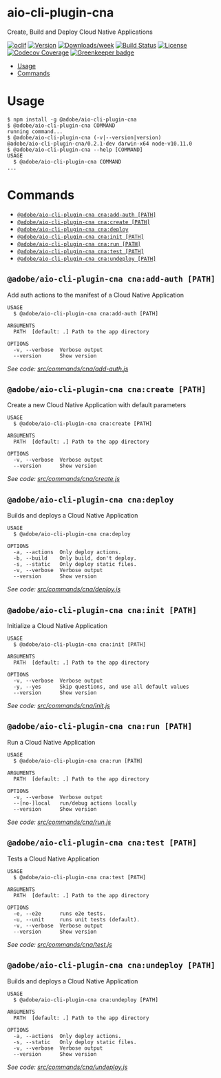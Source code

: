 aio-cli-plugin-cna
==================

Create, Build and Deploy Cloud Native Applications

[![oclif](https://img.shields.io/badge/cli-oclif-brightgreen.svg)](https://oclif.io)
[![Version](https://img.shields.io/npm/v/aio-cli-plugin-cna.svg)](https://npmjs.org/package/@adobe/aio-cli-plugin-cna)
[![Downloads/week](https://img.shields.io/npm/dw/aio-cli-plugin-cna.svg)](https://npmjs.org/package/@adobe/aio-cli-plugin-cna)
[![Build Status](https://travis-ci.org/adobe/aio-cli-plugin-cna.svg?branch=master)](https://travis-ci.org/adobe/aio-cli-plugin-cna)
[![License](https://img.shields.io/badge/License-Apache%202.0-blue.svg)](https://opensource.org/licenses/Apache-2.0)
[![Codecov Coverage](https://img.shields.io/codecov/c/github/adobe/aio-cli-plugin-cna/master.svg?style=flat-square)](https://codecov.io/gh/adobe/aio-cli-plugin-cna/) 
[![Greenkeeper badge](https://badges.greenkeeper.io/adobe/aio-cli-plugin-cna.svg)](https://greenkeeper.io/)

<!-- toc -->
* [Usage](#usage)
* [Commands](#commands)
<!-- tocstop -->
# Usage
<!-- usage -->
```sh-session
$ npm install -g @adobe/aio-cli-plugin-cna
$ @adobe/aio-cli-plugin-cna COMMAND
running command...
$ @adobe/aio-cli-plugin-cna (-v|--version|version)
@adobe/aio-cli-plugin-cna/0.2.1-dev darwin-x64 node-v10.11.0
$ @adobe/aio-cli-plugin-cna --help [COMMAND]
USAGE
  $ @adobe/aio-cli-plugin-cna COMMAND
...
```
<!-- usagestop -->
# Commands
<!-- commands -->
* [`@adobe/aio-cli-plugin-cna cna:add-auth [PATH]`](#adobeaio-cli-plugin-cna-cnaadd-auth-path)
* [`@adobe/aio-cli-plugin-cna cna:create [PATH]`](#adobeaio-cli-plugin-cna-cnacreate-path)
* [`@adobe/aio-cli-plugin-cna cna:deploy`](#adobeaio-cli-plugin-cna-cnadeploy)
* [`@adobe/aio-cli-plugin-cna cna:init [PATH]`](#adobeaio-cli-plugin-cna-cnainit-path)
* [`@adobe/aio-cli-plugin-cna cna:run [PATH]`](#adobeaio-cli-plugin-cna-cnarun-path)
* [`@adobe/aio-cli-plugin-cna cna:test [PATH]`](#adobeaio-cli-plugin-cna-cnatest-path)
* [`@adobe/aio-cli-plugin-cna cna:undeploy [PATH]`](#adobeaio-cli-plugin-cna-cnaundeploy-path)

## `@adobe/aio-cli-plugin-cna cna:add-auth [PATH]`

Add auth actions to the manifest of a Cloud Native Application

```
USAGE
  $ @adobe/aio-cli-plugin-cna cna:add-auth [PATH]

ARGUMENTS
  PATH  [default: .] Path to the app directory

OPTIONS
  -v, --verbose  Verbose output
  --version      Show version
```

_See code: [src/commands/cna/add-auth.js](https://github.com/adobe/aio-cli-plugin-cna/blob/v0.2.1-dev/src/commands/cna/add-auth.js)_

## `@adobe/aio-cli-plugin-cna cna:create [PATH]`

Create a new Cloud Native Application with default parameters

```
USAGE
  $ @adobe/aio-cli-plugin-cna cna:create [PATH]

ARGUMENTS
  PATH  [default: .] Path to the app directory

OPTIONS
  -v, --verbose  Verbose output
  --version      Show version
```

_See code: [src/commands/cna/create.js](https://github.com/adobe/aio-cli-plugin-cna/blob/v0.2.1-dev/src/commands/cna/create.js)_

## `@adobe/aio-cli-plugin-cna cna:deploy`

Builds and deploys a Cloud Native Application

```
USAGE
  $ @adobe/aio-cli-plugin-cna cna:deploy

OPTIONS
  -a, --actions  Only deploy actions.
  -b, --build    Only build, don't deploy.
  -s, --static   Only deploy static files.
  -v, --verbose  Verbose output
  --version      Show version
```

_See code: [src/commands/cna/deploy.js](https://github.com/adobe/aio-cli-plugin-cna/blob/v0.2.1-dev/src/commands/cna/deploy.js)_

## `@adobe/aio-cli-plugin-cna cna:init [PATH]`

Initialize a Cloud Native Application

```
USAGE
  $ @adobe/aio-cli-plugin-cna cna:init [PATH]

ARGUMENTS
  PATH  [default: .] Path to the app directory

OPTIONS
  -v, --verbose  Verbose output
  -y, --yes      Skip questions, and use all default values
  --version      Show version
```

_See code: [src/commands/cna/init.js](https://github.com/adobe/aio-cli-plugin-cna/blob/v0.2.1-dev/src/commands/cna/init.js)_

## `@adobe/aio-cli-plugin-cna cna:run [PATH]`

Run a Cloud Native Application

```
USAGE
  $ @adobe/aio-cli-plugin-cna cna:run [PATH]

ARGUMENTS
  PATH  [default: .] Path to the app directory

OPTIONS
  -v, --verbose  Verbose output
  --[no-]local   run/debug actions locally
  --version      Show version
```

_See code: [src/commands/cna/run.js](https://github.com/adobe/aio-cli-plugin-cna/blob/v0.2.1-dev/src/commands/cna/run.js)_

## `@adobe/aio-cli-plugin-cna cna:test [PATH]`

Tests a Cloud Native Application

```
USAGE
  $ @adobe/aio-cli-plugin-cna cna:test [PATH]

ARGUMENTS
  PATH  [default: .] Path to the app directory

OPTIONS
  -e, --e2e      runs e2e tests.
  -u, --unit     runs unit tests (default).
  -v, --verbose  Verbose output
  --version      Show version
```

_See code: [src/commands/cna/test.js](https://github.com/adobe/aio-cli-plugin-cna/blob/v0.2.1-dev/src/commands/cna/test.js)_

## `@adobe/aio-cli-plugin-cna cna:undeploy [PATH]`

Builds and deploys a Cloud Native Application

```
USAGE
  $ @adobe/aio-cli-plugin-cna cna:undeploy [PATH]

ARGUMENTS
  PATH  [default: .] Path to the app directory

OPTIONS
  -a, --actions  Only deploy actions.
  -s, --static   Only deploy static files.
  -v, --verbose  Verbose output
  --version      Show version
```

_See code: [src/commands/cna/undeploy.js](https://github.com/adobe/aio-cli-plugin-cna/blob/v0.2.1-dev/src/commands/cna/undeploy.js)_
<!-- commandsstop -->
